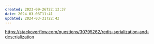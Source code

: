 ```yaml
---
created: 2023-09-26T22:13:37
date: 2024-03-03T11:41
updated: 2024-03-31T22:43
---
```

https://stackoverflow.com/questions/30795262/redis-serialization-and-deserialization